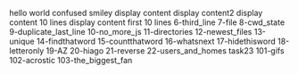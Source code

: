 hello world
confused smiley
display content
display content2
display content 10 lines
display content first 10 lines
6-third_line
7-file
8-cwd_state
9-duplicate_last_line
10-no_more_js
11-directories
12-newest_files
13-unique
14-findthatword
15-countthatword
16-whatsnext
17-hidethisword
18-letteronly
19-AZ
20-hiago
21-reverse
22-users_and_homes
task23
101-gifs
102-acrostic
103-the_biggest_fan
